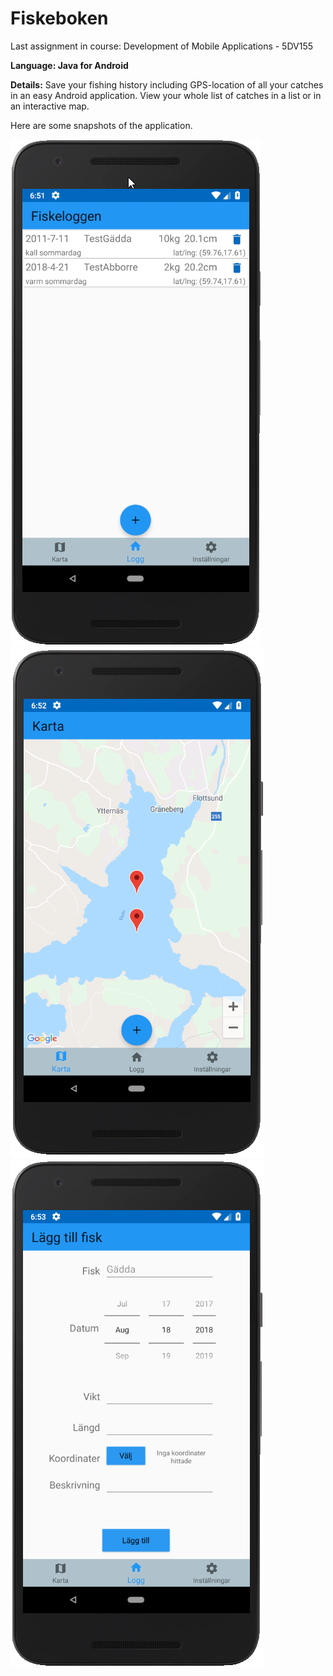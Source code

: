 # Fiskeboken
Last assignment in course: Development of Mobile Applications - 5DV155

**Language: Java for Android**

**Details:** Save your fishing history including GPS-location of all your catches in an easy Android application. View your whole list of catches in a list or in an interactive map.



Here are some snapshots of the application.

![dm](https://github.com/JohanWindahl/Fiskeboken/blob/master/png/log.png)
![dm](https://github.com/JohanWindahl/Fiskeboken/blob/master/png/map.png)
![dm](https://github.com/JohanWindahl/Fiskeboken/blob/master/png/add.png)
